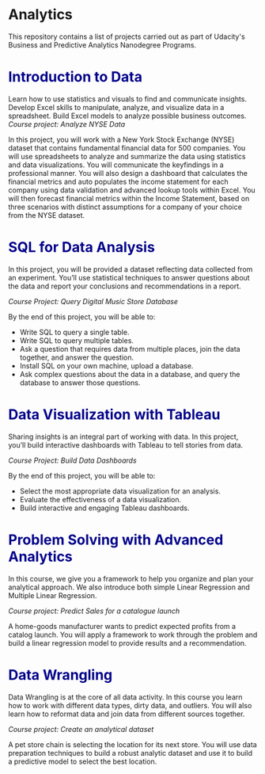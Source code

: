 # Analytics
This repository contains a list of projects carried out as part of Udacity's Business and Predictive Analytics Nanodegree Programs.

<h1 STYLE="color:DarkBlue;">
<b> Introduction to Data </b>
</h1>

Learn how to use statistics and visuals to find and communicate insights. Develop Excel skills to manipulate, analyze, and visualize data in a spreadsheet. Build Excel models to analyze possible business outcomes.
<i> Course project: Analyze NYSE Data </i>

In this project, you will work with a New York Stock Exchange (NYSE) dataset that contains fundamental financial data for 500 companies. You will use spreadsheets to analyze and summarize the data using statistics and data visualizations. You will communicate the keyfindings in a professional manner. You will also design a dashboard that calculates the financial metrics and auto populates the income statement for each company using data validation and advanced lookup tools within Excel. You will then forecast financial metrics within the Income Statement, based on three scenarios with distinct assumptions for a company of your choice from the NYSE dataset. 

<h1 STYLE="color:DarkBlue;">
<b> SQL for Data Analysis </b>
</h1>
In this project, you will be provided a dataset reflecting data collected from an experiment. You’ll use statistical techniques to answer questions about the data and report your conclusions and recommendations in a report.

<i> Course Project: Query Digital Music Store Database </i>

By the end of this project, you will be able to:       
<ul>
<li>Write SQL to query a single table.</li>
<li>Write SQL to query multiple tables.</li>
<li>Ask a question that requires data from multiple places, join the data together, and answer the question.</li>    
<li>Install SQL on your own machine, upload a database.</li> 
<li>Ask complex questions about the data in a database, and query the database to answer those questions.</li> 
</ul>
<h1 STYLE="color:DarkBlue;">
  <b>Data Visualization with Tableau</b>
  </h1>
Sharing insights is an integral part of working with data. In this project, you’ll build interactive dashboards with Tableau to tell stories from data. 

<i> Course Project: Build Data Dashboards </i>

By the end of this project, you will be able to:
<ul>
  <li>Select the most appropriate data visualization for an analysis.</li>
 <li>Evaluate the effectiveness of a data visualization.</li>
 <li>Build interactive and engaging Tableau dashboards.</li>
</ul>
<h1 STYLE="color:DarkBlue;">
<b> Problem Solving with Advanced Analytics </b>
</h1>
In this course, we give you a framework to help you organize and plan your analytical approach. We also introduce both simple Linear Regression and Multiple Linear Regression.

<i>Course project: Predict Sales for a catalogue launch</i>

A home-goods manufacturer wants to predict expected profits from a catalog launch. You will apply a framework to work through the problem and build a linear regression model to provide results and a recommendation.
<h1 STYLE="color:DarkBlue;">
<b> Data Wrangling </b>
</h1>
Data Wrangling is at the core of all data activity. In this course you learn how to work with different data types, dirty data, and outliers. You will also learn how to reformat data and join data from different sources together.

<i> Course project: Create an analytical dataset </i>

A pet store chain is selecting the location for its next store. You will use data preparation techniques to build a robust analytic dataset and use it to build a predictive model to select the best location.
